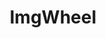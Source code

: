 ---
title: "ImgWheel"
desc: A jQuery plugin for displaying rotating lists of images or other content
ghLink: https://www.github.com/benjanes/imgwheel
mainLink: http://www.benjanes.com/ImgWheel/
---